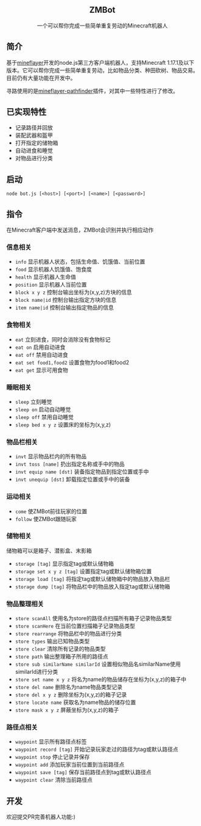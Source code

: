 <div align="center">
<h2>ZMBot</h2>
一个可以帮你完成一些简单重复劳动的Minecraft机器人
</div>

## 简介
基于[mineflayer](https://github.com/PrismarineJS/mineflayer)开发的node.js第三方客户端机器人，支持Minecraft 1.17.1及以下版本。它可以帮你完成一些简单重复劳动，比如物品分类、种田砍树、物品交易。目前仍有大量功能在开发中。

寻路使用的是[mineflayer-pathfinder](https://github.com/PrismarineJS/mineflayer-pathfinder)插件，对其中一些特性进行了修改。

## 已实现特性
- 记录路径并回放
- 装配武器和盔甲
- 打开指定的储物箱
- 自动进食和睡觉
- 对物品进行分类

## 启动
```
node bot.js [<host>] [<port>] [<name>] [<password>]
```

## 指令
在Minecraft客户端中发送消息，ZMBot会识别并执行相应动作

### 信息相关
- `info` 显示机器人状态，包括生命值、饥饿值、当前位置
- `food` 显示机器人饥饿值、饱食度
- `health` 显示机器人生命值
- `position` 显示机器人当前位置
- `block x y z` 控制台输出坐标为(x,y,z)方块的信息
- `block name|id` 控制台输出指定方块的信息
- `item name|id` 控制台输出指定物品的信息

### 食物相关
- `eat` 立刻进食，同时会消除没有食物标记
- `eat on` 启用自动进食
- `eat off` 禁用自动进食
- `eat set food1,food2` 设置食物为food1和food2
- `eat get` 显示可用食物

### 睡眠相关
- `sleep` 立刻睡觉
- `sleep on` 启动自动睡觉
- `sleep off` 禁用自动睡觉
- `sleep bed x y z` 设置床的坐标为(x,y,z)

### 物品栏相关
- `invt` 显示物品栏内的所有物品
- `invt toss [name]` 扔出指定名称或手中的物品
- `invt equip name [dst]` 装备指定物品到指定位置或手中
- `invt unequip [dst]` 卸载指定位置或手中的装备

### 运动相关
- `come` 使ZMBot前往玩家的位置
- `follow` 使ZMBot跟随玩家

### 储物相关
储物箱可以是箱子、潜影盒、末影箱
- `storage [tag]` 显示指定tag或默认储物箱
- `storage set x y z [tag]` 设置指定tag或默认储物箱位置
- `storage load [tag]` 将指定tag或默认储物箱中的物品放入物品栏
- `storage dump [tag]` 将物品栏中的物品放入指定tag或默认储物箱

### 物品整理相关
- `store scanAll` 使用名为store的路径点扫描所有箱子记录物品类型
- `store scanHere` 在当前位置扫描箱子记录物品类型
- `store rearrange` 将物品栏中的物品进行分类
- `store types` 输出已知物品类型
- `store clear` 清除所有记录的物品类型
- `store path` 输出整理箱子所用的路径点
- `store sub similarName similarId` 设置相似物品名similarName使用similarId进行分类
- `store set name x y z` 将名为name的物品储存在坐标为(x,y,z)的箱子中
- `store del name` 删除名为name物品类型记录
- `store del x y z` 删除坐标为(x,y,z)的箱子记录
- `store locate name` 获取名为name物品的储存位置
- `store mask x y z` 屏蔽坐标为(x,y,z)的箱子

### 路径点相关
- `waypoint` 显示所有路径点标签
- `waypoint record [tag]` 开始记录玩家走过的路径为tag或默认路径点
- `waypoint stop` 停止记录并保存
- `waypoint add` 添加玩家当前位置到当前路径点
- `waypoint save [tag]` 保存当前路径点到tag或默认路径点
- `waypoint clear` 清除当前路径点

## 开发

欢迎提交PR完善机器人功能:)